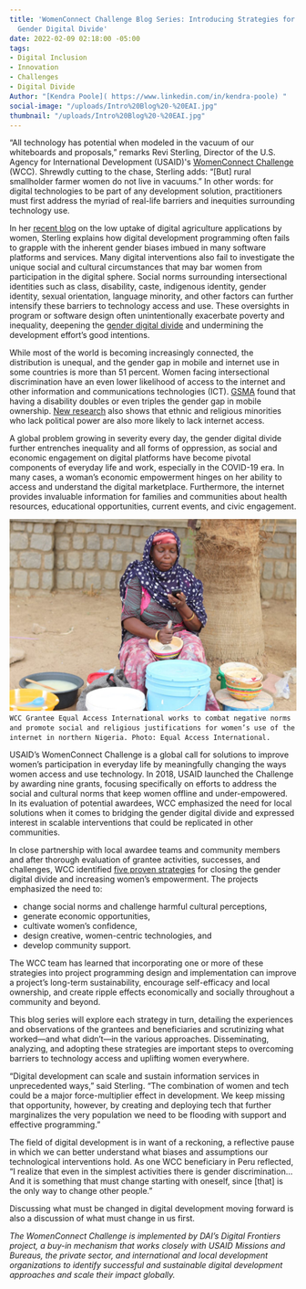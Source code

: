 ```yaml
---
title: 'WomenConnect Challenge Blog Series: Introducing Strategies for Closing the
  Gender Digital Divide'
date: 2022-02-09 02:18:00 -05:00
tags:
- Digital Inclusion
- Innovation
- Challenges
- Digital Divide
Author: "[Kendra Poole]( https://www.linkedin.com/in/kendra-poole) "
social-image: "/uploads/Intro%20Blog%20-%20EAI.jpg"
thumbnail: "/uploads/Intro%20Blog%20-%20EAI.jpg"
---
```


“All technology has potential when modeled in the vacuum of our whiteboards and proposals,” remarks Revi Sterling, Director of the U.S. Agency for International Development (USAID)'s [WomenConnect Challenge](https://www.womenconnectchallenge.org/) (WCC). Shrewdly cutting to the chase, Sterling adds: “\[But\] rural smallholder farmer women do not live in vacuums.” In other words: for digital technologies to be part of any development solution, practitioners must first address the myriad of real-life barriers and inequities surrounding technology use.

In her [recent blog](https://www.agrilinks.org/post/why-women-arent-using-your-ag-app) on the low uptake of digital agriculture applications by women, Sterling explains how digital development programming often fails to grapple with the inherent gender biases imbued in many software platforms and services. Many digital interventions also fail to investigate the unique social and cultural circumstances that may bar women from participation in the digital sphere. Social norms surrounding intersectional identities such as class, disability, caste, indigenous identity, gender identity, sexual orientation, language minority, and other factors can further intensify these barriers to technology access and use. These oversights in program or software design often unintentionally exacerbate poverty and inequality, deepening the [gender digital divide](https://storymaps.arcgis.com/stories/8cf03f8fcb374af8849cb95dc5e47931) and undermining the development effort’s good intentions.

<!--more-->

While most of the world is becoming increasingly connected, the distribution is unequal, and the gender gap in mobile and internet use in some countries is more than 51 percent. Women facing intersectional discrimination have an even lower likelihood of access to the internet and other information and communications technologies (ICT). [GSMA](https://www.gsma.com/mobilefordevelopment/blog/the-digital-divide-at-the-intersection-of-gender-and-disability/) found that having a disability doubles or even triples the gender gap in mobile ownership. [New research](http://science.sciencemag.org/content/sci/353/6304/1151.full.pdf?ijkey=7Wq4RKNGjbIvw&keytype=ref&siteid=sci) also shows that ethnic and religious minorities who lack political power are also more likely to lack internet access.

A global problem growing in severity every day, the gender digital divide further entrenches inequality and all forms of oppression, as social and economic engagement on digital platforms have become pivotal components of everyday life and work, especially in the COVID-19 era. In many cases, a woman’s economic empowerment hinges on her ability to access and understand the digital marketplace. Furthermore, the internet provides invaluable information for families and communities about health resources, educational opportunities, current events, and civic engagement.

![Intro Blog - EAI.jpg](/uploads/Intro%20Blog%20-%20EAI.jpg)`WCC Grantee Equal Access International works to combat negative norms and promote social and religious justifications for women’s use of the internet in northern Nigeria. Photo: Equal Access International.`

USAID’s WomenConnect Challenge is a global call for solutions to improve women’s participation in everyday life by meaningfully changing the ways women access and use technology. In 2018, USAID launched the Challenge by awarding nine grants, focusing specifically on efforts to address the social and cultural norms that keep women offline and under-empowered. In its evaluation of potential awardees, WCC emphasized the need for local solutions when it comes to bridging the gender digital divide and expressed interest in scalable interventions that could be replicated in other communities.

In close partnership with local awardee teams and community members and after thorough evaluation of grantee activities, successes, and challenges, WCC identified [five proven strategies](https://womenconnectchallenge.s3.amazonaws.com/media/uploads/proven_strategies_digitalgenderdivide_final.pdf) for closing the gender digital divide and increasing women’s empowerment. The projects emphasized the need to:

* change social norms and challenge harmful cultural perceptions,
* generate economic opportunities,
* cultivate women’s confidence,
* design creative, women-centric technologies, and
* develop community support.

The WCC team has learned that incorporating one or more of these strategies into project programming design and implementation can improve a project’s long-term sustainability, encourage self-efficacy and local ownership, and create ripple effects economically and socially throughout a community and beyond.

This blog series will explore each strategy in turn, detailing the experiences and observations of the grantees and beneficiaries and scrutinizing what worked—and what didn’t—in the various approaches. Disseminating, analyzing, and adopting these strategies are important steps to overcoming barriers to technology access and uplifting women everywhere.

“Digital development can scale and sustain information services in unprecedented ways,” said Sterling. “The combination of women and tech could be a major force-multiplier effect in development. We keep missing that opportunity, however, by creating and deploying tech that further marginalizes the very population we need to be flooding with support and effective programming.”

The field of digital development is in want of a reckoning, a reflective pause in which we can better understand what biases and assumptions our technological interventions hold. As one WCC beneficiary in Peru reflected, “I realize that even in the simplest activities there is gender discrimination… And it is something that must change starting with oneself, since [that] is the only way to change other people.”

Discussing what must be changed in digital development moving forward is also a discussion of what must change in us first.

*The WomenConnect Challenge is implemented by DAI’s Digital Frontiers project, a buy-in mechanism that works closely with USAID Missions and Bureaus, the private sector, and international and local development organizations to identify successful and sustainable digital development approaches and scale their impact globally.*